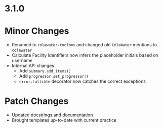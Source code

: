 # 3.1.0 

# Minor Changes

* Renamed to `colawater-toolbox` and changed old `ColaWater` mentions to `colawater`
* Calculate Facility Identifiers now infers the placeholder initials based on username
* Internal API changes
    * Add `summary.add_items()`
    * Add `progressor.set_progressor()`
    * `error.fallible` decorator now catches the correct exceptions

# Patch Changes

* Updated docstrings and documentation
* Brought templates up-to-date with current practice